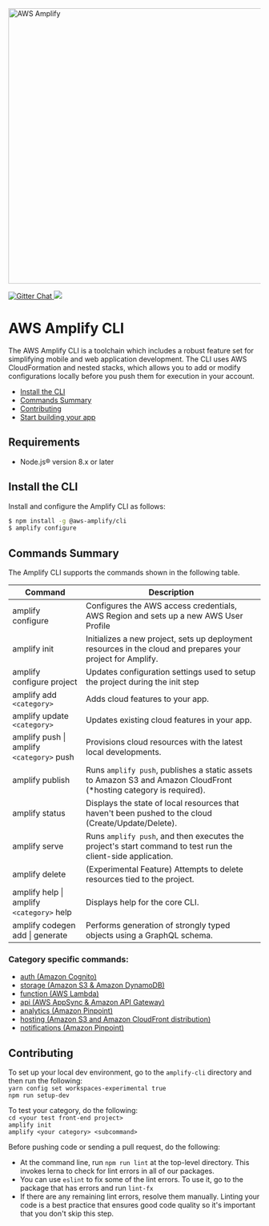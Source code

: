 <a href="https://aws-amplify.github.io/" target="_blank">
    <img src="https://s3.amazonaws.com/aws-mobile-hub-images/aws-amplify-logo.png" alt="AWS Amplify" width="550" >
</a>
<p>
  <a href="https://gitter.im/AWS-Amplify/Lobby?utm_source=share-link&utm_medium=link&utm_campaign=share-link" target="_blank">
    <img src="https://badges.gitter.im/aws/aws-amplify.png" alt="Gitter Chat" />  
  </a>
  <a href="https://www.npmjs.com/package/@aws-amplify/cli">
    <img src="https://img.shields.io/npm/v/@aws-amplify/cli.svg" />
  </a>
</p>



# AWS Amplify CLI 

The AWS Amplify CLI is a toolchain which includes a robust feature set for simplifying mobile and web application development. The CLI uses AWS CloudFormation and nested stacks, which allows you to add or modify configurations locally before you push them for execution in your account.

* [Install the CLI](#install-the-cli)
* [Commands Summary](#commands-summary)
* [Contributing](#contributing)
* [Start building your app](https://aws-amplify.github.io/media/get_started)

## Requirements

 - Node.js® version 8.x or later

## Install the CLI

Install and configure the Amplify CLI as follows:

```bash
$ npm install -g @aws-amplify/cli
$ amplify configure
```

## Commands Summary

The Amplify CLI supports the commands shown in the following table. 

| Command              | Description |
| --- | --- |
| amplify configure | Configures the AWS access credentials, AWS Region and sets up a new AWS User Profile |
| amplify init | Initializes a new project, sets up deployment resources in the cloud and prepares your project for Amplify.|
| amplify configure project | Updates configuration settings used to setup the project during the init step |
| amplify add `<category>` | Adds cloud features to your app. |
| amplify update `<category>` | Updates existing cloud features in your app. |
| amplify push \| amplify `<category>` push | Provisions cloud resources with the latest local developments. |
| amplify publish | Runs `amplify push`, publishes a static assets to Amazon S3 and Amazon CloudFront (*hosting category is required). |
| amplify status | Displays the state of local resources that haven't been pushed to the cloud (Create/Update/Delete). |
| amplify serve | Runs `amplify push`, and then executes the project's start command to test run the client-side application. |
| amplify delete | (Experimental Feature) Attempts to delete resources tied to the project. |
| amplify help \| amplify `<category>` help | Displays help for the core CLI. |
| amplify codegen add \| generate | Performs generation of strongly typed objects using a GraphQL schema. |

### Category specific commands:
- [auth (Amazon Cognito)](packages/amplify-category-auth/Readme.md)
- [storage (Amazon S3 & Amazon DynamoDB)](packages/amplify-category-storage/Readme.md)
- [function (AWS Lambda)](packages/amplify-category-function/Readme.md)
- [api (AWS AppSync & Amazon API Gateway)](packages/amplify-category-api/Readme.md)
- [analytics (Amazon Pinpoint)](packages/amplify-category-analytics/Readme.md)
- [hosting (Amazon S3 and Amazon CloudFront distribution)](packages/amplify-category-hosting/Readme.md)
- [notifications (Amazon Pinpoint)](packages/amplify-category-notifications/Readme.md)

## Contributing

To set up your local dev environment, go to the `amplify-cli` directory and then run the following:<br>
`yarn config set workspaces-experimental true`<br>
`npm run setup-dev`

To test your category, do the following:<br> 
`cd <your test front-end project>` <br>
`amplify init` <br>
`amplify <your category> <subcommand>`<br> 

Before pushing code or sending a pull request, do the following:
- At the command line, run `npm run lint` at the top-level directory. This invokes lerna to check for lint errors in all of our packages.
- You can use `eslint` to fix some of the lint errors. To use it, go to the package that has errors and run `lint-fx`
- If there are any remaining lint errors, resolve them manually. Linting your code is a best practice that ensures good code quality so it's important that you don't skip this step. 
